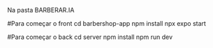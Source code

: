 Na pasta BARBERAR.IA

#Para começar o front
cd barbershop-app
npm install
npx expo start

#Para começar o back
cd server
npm install
npm run dev
